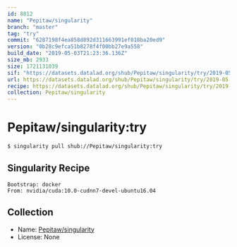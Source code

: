 ```yaml
---
id: 8812
name: "Pepitaw/singularity"
branch: "master"
tag: "try"
commit: "6287198f4ea858d892d311663991ef018ba20ed9"
version: "0b28c9efca51b8278f4f00bb27e9a558"
build_date: "2019-05-03T21:23:36.136Z"
size_mb: 2933
size: 1721131039
sif: "https://datasets.datalad.org/shub/Pepitaw/singularity/try/2019-05-03-6287198f-0b28c9ef/0b28c9efca51b8278f4f00bb27e9a558.simg"
url: https://datasets.datalad.org/shub/Pepitaw/singularity/try/2019-05-03-6287198f-0b28c9ef/
recipe: https://datasets.datalad.org/shub/Pepitaw/singularity/try/2019-05-03-6287198f-0b28c9ef/Singularity
collection: Pepitaw/singularity
---
```


# Pepitaw/singularity:try

```bash
$ singularity pull shub://Pepitaw/singularity:try
```

## Singularity Recipe

```singularity
Bootstrap: docker
From: nvidia/cuda:10.0-cudnn7-devel-ubuntu16.04
```

## Collection

 - Name: [Pepitaw/singularity](https://github.com/Pepitaw/singularity)
 - License: None

